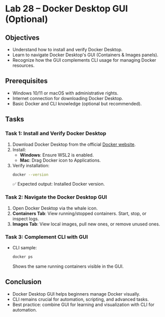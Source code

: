 # Lab 28 – Docker Desktop GUI (Optional)

## Objectives
- Understand how to install and verify Docker Desktop.
- Learn to navigate Docker Desktop's GUI (Containers & Images panels).
- Recognize how the GUI complements CLI usage for managing Docker resources.

## Prerequisites
- Windows 10/11 or macOS with administrative rights.
- Internet connection for downloading Docker Desktop.
- Basic Docker and CLI knowledge (optional but recommended).

## Tasks

### Task 1: Install and Verify Docker Desktop
1. Download Docker Desktop from the official [Docker website](https://www.docker.com/products/docker-desktop).
2. Install:
   - **Windows**: Ensure WSL2 is enabled.
   - **Mac**: Drag Docker icon to Applications.
3. Verify installation:
   ```bash
   docker --version
   ```
   ✅ Expected output: Installed Docker version.

### Task 2: Navigate the Docker Desktop GUI
1. Open Docker Desktop via the whale icon.
2. **Containers Tab**: View running/stopped containers. Start, stop, or inspect logs.
3. **Images Tab**: View local images, pull new ones, or remove unused ones.

### Task 3: Complement CLI with GUI
- CLI sample:
  ```bash
  docker ps
  ```
  Shows the same running containers visible in the GUI.

## Conclusion
- Docker Desktop GUI helps beginners manage Docker visually.
- CLI remains crucial for automation, scripting, and advanced tasks.
- Best practice: combine GUI for learning and visualization with CLI for automation.
